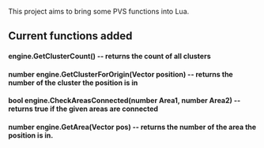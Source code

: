 This project aims to bring some PVS functions into Lua.

## Current functions added
#### engine.GetClusterCount() -- returns the count of all clusters
#### number engine.GetClusterForOrigin(Vector position) -- returns the number of the cluster the position is in
#### bool engine.CheckAreasConnected(number Area1, number Area2) -- returns true if the given areas are connected
#### number engine.GetArea(Vector pos) -- returns the number of the area the position is in.